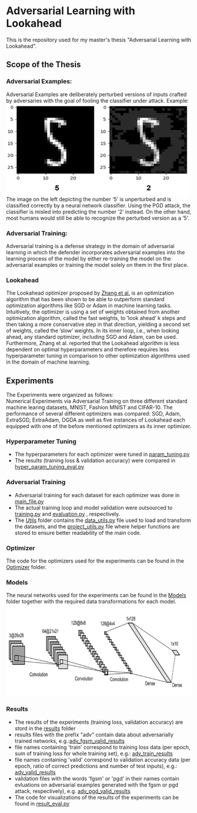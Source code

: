 # Adversarial Learning with Lookahead
This is the repository used for  my master's thesis "Adversarial Learning with Lookahead". <br>

## Scope of the Thesis
### Adversarial Examples:
Adversarial Examples are deliberately perturbed versions of inputs crafted by adversaries with the goal of fooling the classifier under attack. Example:<br> 
<img src="https://github.com/neuhart/Adversarial_Learning_LA_Alg/blob/main/Images/MNIST_5_plots_miscl_as_2_withLabels.png" height="250" width="500" align="center"> <br>
The image on the left depicting the number ’5’ is unperturbed and is classified correctly by a neural network classifier. Using the PGD attack, the classifier is
misled into predicting the number ’2’ instead. On the other hand, most humans would still be able to recognize the perturbed version as a ’5’.
### Adversarial Training:
Adversarial training is a defense strategy in the domain of adversarial learning in which the defender incorporates adversarial
examples into the learning process of the model by either re-training the model on the adversarial examples or training the model solely on them in the first place. 
<br>
### Lookahead
The Lookahead optimizer proposed by <a href="https://www.cs.toronto.edu/~hinton/absps/lookahead.pdf">Zhang et al.</a> is an optimization algorithm that
has been shown to be able to outperform standard optimization algorithms like SGD
or Adam in machine learning tasks. Intuitively, the optimizer is using a set of weights
obtained from another optimization algorithm, called the fast weights, to ’look ahead’
k steps and then taking a more conservative step in that direction, yielding a second
set of weights, called the ’slow’ weights. In its inner loop, i.e., when looking ahead, any
standard optimizer, including SGD and Adam, can be used. Furthermore, Zhang et al.
reported that the Lookahead algorithm is less dependent on optimal hyperparameters
and therefore requires less hyperparameter tuning in comparison to other optimization
algorithms used in the domain of machine learning.

## Experiments
The Experiments were organized as follows: <br>
Numerical Experiments via Adversarial Training on three different standard machine learing datasets, MNIST, Fashion MNIST and CIFAR-10. The performance of several different optimizers was compared: SGD, Adam, ExtraSGD, ExtraAdam, OGDA as well as five instances of Lookahead each equipped with one of the before mentioned optimizers as its inner optimizer. 

### Hyperparameter Tuning
- The hyperparameters for each optimizer were tuned in  <a href="https://github.com/neuhart/Adversarial_Learning_LA_Alg/blob/main/param_tuning.py">param_tuning.py</a>
- The results (training loss & validation accuracy) were compared in <a href="https://github.com/neuhart/Adversarial_Learning_LA_Alg/blob/main/Hyperparam_tuning/hyper_param_tuning_eval.py">hyper_param_tuning_eval.py</a>

### Adversarial Training
- Adversarial training for each dataset for each optimizer was done in <a href="https://github.com/neuhart/Adversarial_Learning_LA_Alg/blob/main/main_file.py">main_file.py</a>
- The actual training loop and model validation were outsourced to <a href="https://github.com/neuhart/Adversarial_Learning_LA_Alg/blob/main/training.py">training.py</a> and <a href="https://github.com/neuhart/Adversarial_Learning_LA_Alg/blob/main/evaluation.py">evaluation.py</a> , respectively.
- The <a href="https://github.com/neuhart/Adversarial_Learning_LA_Alg/tree/main/Utils">Utils</a> folder contains the <a href="https://github.com/neuhart/Adversarial_Learning_LA_Alg/blob/main/Utils/data_utils.py">data_utils.py</a> file used to load and transform the datasets, and 
the <a href="https://github.com/neuhart/Adversarial_Learning_LA_Alg/blob/main/Utils/project_utils.py">project_utils.py</a> file where helper functions are stored to ensure better readability of the main code.

### Optimizer
The code for the optimizers used for the experiments can be found in the <a href="https://github.com/neuhart/Adversarial_Learning_LA_Alg/tree/main/Optimizer">Optimizer</a> folder.

### Models 
The neural networks used for the experiments can be found in the <a href="https://github.com/neuhart/Adversarial_Learning_LA_Alg/tree/main/Models">Models</a> folder together with the required data transformations for each model.
<br>
<img src="https://github.com/neuhart/Adversarial_Learning_LA_Alg/blob/main/Images/MNIST_CNN.png" height="250" width="600" align="center"> <br>
### Results
- The results of the experiments (training loss, validation accuracy) are stord in the <a href="https://github.com/neuhart/Adversarial_Learning_LA_Alg/tree/main/results">results</a> folder
- results files with the prefix "adv" contain data about adversarially trained networks, e.g.:<a href="adv_fgsm_valid_results">adv_fgsm_valid_results</a>
- file names containing 'train' correspond to training loss data (per epoch, sum of training loss for whole training set), e.g.: <a href="https://github.com/neuhart/Adversarial_Learning_LA_Alg/tree/main/results/CIFAR10/adv_train_results">adv_train_results</a>
- file names containing 'valid' correspond to validation accuracy data (per epoch, ratio of correct predictions and number of test inputs), e.g.: <a href="https://github.com/neuhart/Adversarial_Learning_LA_Alg/tree/main/results/CIFAR10/adv_valid_results">adv_valid_results</a>
- validation files with the words 'fgsm' or 'pgd' in their names contain evluations on adversarial examples generated with the fgsm or pgd attack, respectively), e.g. <a href="https://github.com/neuhart/Adversarial_Learning_LA_Alg/tree/main/results/CIFAR10/adv_pgd_valid_results">adv_pgd_valid_results</a>
- The code for visualizations of the results of the experiments can be found in <a href="https://github.com/neuhart/Adversarial_Learning_LA_Alg/blob/main/result_eval.py">result_eval.py</a>

<a href="url"></a>
